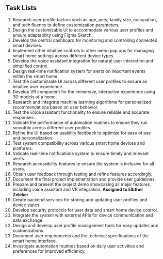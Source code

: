 ## Task Lists
1.	Research user profile factors such as age, pets, family size, occupation, and tech fluency to define customization parameters.
2.	Design the customizable UI to accommodate various user profiles and ensure adaptability using Figma Sketch.
3.	Develop the central dashboard for monitoring and controlling connected smart devices.
4.	Implement other intuitive controls in other menu pop ups for managing smart home settings across different device types.
5.	Develop the voice assistant integration for natural user interaction and simplified control.
6.	Design real-time notification system for alerts on important events within the smart home.
7.	Test the customizable UI across different user profiles to ensure an intuitive user experience.
8.	Develop VR component for the immersive, interactive experience using 3D models of a home.
9.	Research and integrate machine learning algorithms for personalized recommendations based on user behavior.
10.	Test the voice assistant functionality to ensure reliable and accurate responses.
11.	Validate the performance of automation routines to ensure they run smoothly across different user profiles.
12.	Refine the UI based on usability feedback to optimize for ease of use and personalization.
13.	Test system compatibility across various smart home devices and platforms.
14.	Validate real-time notifications system to ensure timely and relevant alerts.
15.	Research accessibility features to ensure the system is inclusive for all users.
16.	Obtain user feedback through testing and refine features accordingly.
17.	Document the final project implementation and provide user guidelines.
18.	Prepare and present the project demo showcasing all major features, including voice assistant and VR integration.
**Assigned to Elbthel Zeleke:**
19. Create backend services for storing and updating user profiles and device states.
20. Develop security protocols for user data and smart home device control.
21. Integrate the system with external APIs for device communication and data exchange.
22. Design and develop user profile management tools for easy updates and customizations.
23. Document user requirements and the technical specifications of the smart home interface.
24. Investigate automation routines based on daily user activities and preferences for improved efficiency.
